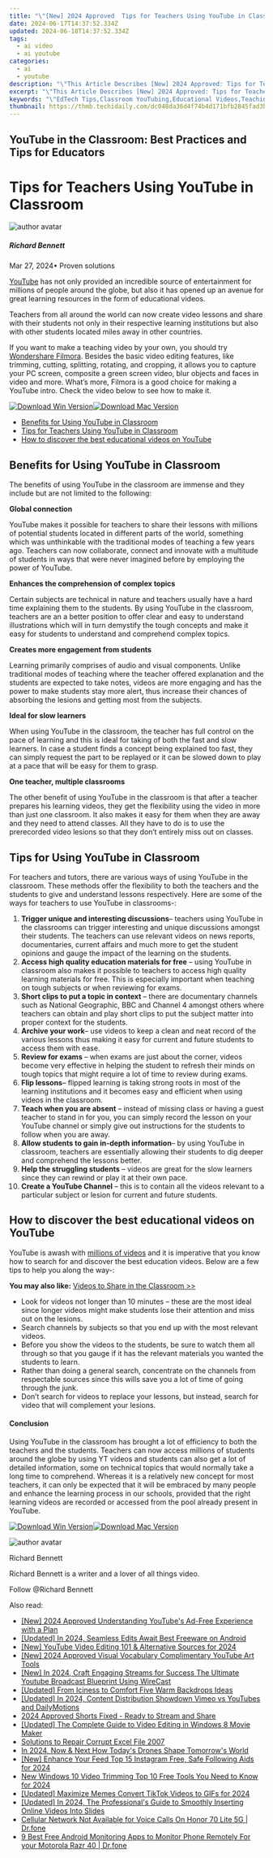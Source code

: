 ```yaml
---
title: "\"[New] 2024 Approved  Tips for Teachers Using YouTube in Classroom\""
date: 2024-06-17T14:37:52.334Z
updated: 2024-06-18T14:37:52.334Z
tags:
  - ai video
  - ai youtube
categories:
  - ai
  - youtube
description: "\"This Article Describes [New] 2024 Approved: Tips for Teachers Using YouTube in Classroom\""
excerpt: "\"This Article Describes [New] 2024 Approved: Tips for Teachers Using YouTube in Classroom\""
keywords: "\"EdTech Tips,Classroom YouTubing,Educational Videos,Teaching with YouTube,Video-Assisted Learning,Teachers' YouTube Guide,Online Education Strategies\""
thumbnail: https://thmb.techidaily.com/dc048da36d4f74b4d171bfb2845fad3bf8d729c04e77596617ba912c21778696.jpg
---
```


## YouTube in the Classroom: Best Practices and Tips for Educators

# Tips for Teachers Using YouTube in Classroom

![author avatar](https://images.wondershare.com/filmora/article-images/richard-bennett.jpg)

##### Richard Bennett

 Mar 27, 2024• Proven solutions

[YouTube](https://tools.techidaily.com/wondershare/filmora/download/) has not only provided an incredible source of entertainment for millions of people around the globe, but also it has opened up an avenue for great learning resources in the form of educational videos.

 Teachers from all around the world can now create video lessons and share with their students not only in their respective learning institutions but also with other students located miles away in other countries.

 If you want to make a teaching video by your own, you should try [Wondershare Filmora](https://tools.techidaily.com/wondershare/filmora/download/). Besides the basic video editing features, like trimming, cutting, splitting, rotating, and cropping, it allows you to capture your PC screen, composite a green screen video, blur objects and faces in video and more. What’s more, Filmora is a good choice for making a YouTube intro. Check the video below to see how to make it.

[![Download Win Version](https://images.wondershare.com/filmora/guide/download-btn-win.jpg)](https://tools.techidaily.com/wondershare/filmora/download/)[![Download Mac Version](https://images.wondershare.com/filmora/guide/download-btn-mac.jpg)](https://tools.techidaily.com/wondershare/filmora/download/)

* [Benefits for Using YouTube in Classroom](#part1)
* [Tips for Teachers Using YouTube in Classroom](#part2)
* [How to discover the best educational videos on YouTube](#part3)

## Benefits for Using YouTube in Classroom

 The benefits of using YouTube in the classroom are immense and they include but are not limited to the following:

**Global connection**

 YouTube makes it possible for teachers to share their lessons with millions of potential students located in different parts of the world, something which was unthinkable with the traditional modes of teaching a few years ago. Teachers can now collaborate, connect and innovate with a multitude of students in ways that were never imagined before by employing the power of YouTube.

**Enhances the comprehension of complex topics**

 Certain subjects are technical in nature and teachers usually have a hard time explaining them to the students. By using YouTube in the classroom, teachers are an a better position to offer clear and easy to understand illustrations which will in turn demystify the tough concepts and make it easy for students to understand and comprehend complex topics.

**Creates more engagement from students**

 Learning primarily comprises of audio and visual components. Unlike traditional modes of teaching where the teacher offered explanation and the students are expected to take notes, videos are more engaging and has the power to make students stay more alert, thus increase their chances of absorbing the lesions and getting most from the subjects.

**Ideal for slow learners**

 When using YouTube in the classroom, the teacher has full control on the pace of learning and this is ideal for taking of both the fast and slow learners. In case a student finds a concept being explained too fast, they can simply request the part to be replayed or it can be slowed down to play at a pace that will be easy for them to grasp.

**One teacher, multiple classrooms**

 The other benefit of using YouTube in the classroom is that after a teacher prepares his learning videos, they get the flexibility using the video in more than just one classroom. It also makes it easy for them when they are away and they need to attend classes. All they have to do is to use the prerecorded video lesions so that they don’t entirely miss out on classes.

## Tips for Using YouTube in Classroom

 For teachers and tutors, there are various ways of using YouTube in the classroom. These methods offer the flexibility to both the teachers and the students to give and understand lessons respectively. Here are some of the ways for teachers to use YouTube in classrooms-:

1. **Trigger unique and interesting discussions**– teachers using YouTube in the classrooms can trigger interesting and unique discussions amongst their students. The teachers can use relevant videos on news reports, documentaries, current affairs and much more to get the student opinions and gauge the impact of the learning on the students.
2. **Access high quality education materials for free** – using YouTube in classroom also makes it possible to teachers to access high quality learning materials for free. This is especially important when teaching on tough subjects or when reviewing for exams.
3. **Short clips to put a topic in context** – there are documentary channels such as National Geographic, BBC and Channel 4 amongst others where teachers can obtain and play short clips to put the subject matter into proper context for the students.
4. **Archive your work**– use videos to keep a clean and neat record of the various lessons thus making it easy for current and future students to access them with ease.
5. **Review for exams** – when exams are just about the corner, videos become very effective in helping the student to refresh their minds on tough topics that might require a lot of time to review during exams.
6. **Flip lessons**– flipped learning is taking strong roots in most of the learning institutions and it becomes easy and efficient when using videos in the classroom.
7. **Teach when you are absent** – instead of missing class or having a guest teacher to stand in for you, you can simply record the lesson on your YouTube channel or simply give out instructions for the students to follow when you are away.
8. **Allow students to gain in-depth information**– by using YouTube in classroom, teachers are essentially allowing their students to dig deeper and comprehend the lessons better.
9. **Help the struggling students** – videos are great for the slow learners since they can rewind or play it at their own pace.
10. **Create a YouTube Channel** – this is to contain all the videos relevant to a particular subject or lesion for current and future students.

## How to discover the best educational videos on YouTube

 YouTube is awash with [millions of videos](https://tools.techidaily.com/wondershare/filmora/download/) and it is imperative that you know how to search for and discover the best education videos. Below are a few tips to help you along the way-:

**You may also like:** [Videos to Share in the Classroom >>](https://tools.techidaily.com/wondershare/filmora/download/)

* Look for videos not longer than 10 minutes – these are the most ideal since longer videos might make students lose their attention and miss out on the lesions.
* Search channels by subjects so that you end up with the most relevant videos.
* Before you show the videos to the students, be sure to watch them all through so that you gauge if it has the relevant materials you wanted the students to learn.
* Rather than doing a general search, concentrate on the channels from respectable sources since this wills save you a lot of time of going through the junk.
* Don’t search for videos to replace your lessons, but instead, search for video that will complement your lesions.

#### Conclusion

 Using YouTube in the classroom has brought a lot of efficiency to both the teachers and the students. Teachers can now access millions of students around the globe by using YT videos and students can also get a lot of detailed information, some on technical topics that would normally take a long time to comprehend. Whereas it is a relatively new concept for most teachers, it can only be expected that it will be embraced by many people and enhance the learning process in our schools, provided that the right learning videos are recorded or accessed from the pool already present in YouTube.

[![Download Win Version](https://images.wondershare.com/filmora/guide/download-btn-win.jpg)](https://tools.techidaily.com/wondershare/filmora/download/)[![Download Mac Version](https://images.wondershare.com/filmora/guide/download-btn-mac.jpg)](https://tools.techidaily.com/wondershare/filmora/download/)

![author avatar](https://images.wondershare.com/filmora/article-images/richard-bennett.jpg)

Richard Bennett

Richard Bennett is a writer and a lover of all things video.

Follow @Richard Bennett


<ins class="adsbygoogle"
     style="display:block"
     data-ad-format="autorelaxed"
     data-ad-client="ca-pub-7571918770474297"
     data-ad-slot="1223367746"></ins>



<ins class="adsbygoogle"
     style="display:block"
     data-ad-client="ca-pub-7571918770474297"
     data-ad-slot="8358498916"
     data-ad-format="auto"
     data-full-width-responsive="true"></ins>

<span class="atpl-alsoreadstyle">Also read:</span>
<div><ul>
<li><a href="https://youtube-web.techidaily.com/024-approved-understanding-youtubes-ad-free-experience-with-a-plan/"><u>[New] 2024 Approved  Understanding YouTube's Ad-Free Experience with a Plan</u></a></li>
<li><a href="https://youtube-web.techidaily.com/ed-in-2024-seamless-edits-await-best-freeware-on-android/"><u>[Updated] In 2024, Seamless Edits Await  Best Freeware on Android</u></a></li>
<li><a href="https://youtube-web.techidaily.com/outube-video-editing-101-and-alternative-sources-for-2024/"><u>[New] YouTube Video Editing 101 & Alternative Sources for 2024</u></a></li>
<li><a href="https://youtube-web.techidaily.com/024-approved-visual-vocabulary-complimentary-youtube-art-tools/"><u>[New] 2024 Approved  Visual Vocabulary  Complimentary YouTube Art Tools</u></a></li>
<li><a href="https://youtube-web.techidaily.com/n-2024-craft-engaging-streams-for-success-the-ultimate-youtube-broadcast-blueprint-using-wirecast/"><u>[New] In 2024, Craft Engaging Streams for Success  The Ultimate Youtube Broadcast Blueprint Using WireCast</u></a></li>
<li><a href="https://youtube-web.techidaily.com/ed-from-iciness-to-comfort-five-warm-backdrops-ideas/"><u>[Updated] From Iciness to Comfort  Five Warm Backdrops Ideas</u></a></li>
<li><a href="https://youtube-web.techidaily.com/ed-in-2024-content-distribution-showdown-vimeo-vs-youtubes-and-dailymotions/"><u>[Updated] In 2024, Content Distribution Showdown  Vimeo vs YouTubes and DailyMotions</u></a></li>
<li><a href="https://youtube-web.techidaily.com/approved-shorts-fixed-ready-to-stream-and-share/"><u>2024 Approved  Shorts Fixed - Ready to Stream and Share</u></a></li>
<li><a href="https://some-guidance.techidaily.com/updated-the-complete-guide-to-video-editing-in-windows-8-movie-maker/"><u>[Updated] The Complete Guide to Video Editing in Windows 8 Movie Maker</u></a></li>
<li><a href="https://techidaily.com/solutions-to-repair-corrupt-excel-file-2007-by-stellar-guide/"><u>Solutions to Repair Corrupt Excel File 2007</u></a></li>
<li><a href="https://extra-support.techidaily.com/in-2024-now-and-next-how-todays-drones-shape-tomorrows-world/"><u>In 2024, Now & Next  How Today's Drones Shape Tomorrow's World</u></a></li>
<li><a href="https://instagram-video-recordings.techidaily.com/new-enhance-your-feed-top-15-instagram-free-safe-following-aids-for-2024/"><u>[New] Enhance Your Feed  Top 15 Instagram Free, Safe Following Aids for 2024</u></a></li>
<li><a href="https://video-ai-editor.techidaily.com/new-windows-10-video-trimming-top-10-free-tools-you-need-to-know-for-2024/"><u>New Windows 10 Video Trimming Top 10 Free Tools You Need to Know for 2024</u></a></li>
<li><a href="https://tiktok-video-recordings.techidaily.com/updated-maximize-memes-convert-tiktok-videos-to-gifs-for-2024/"><u>[Updated] Maximize Memes  Convert TikTok Videos to GIFs for 2024</u></a></li>
<li><a href="https://vimeo-videos.techidaily.com/updated-in-2024-the-professionals-guide-to-smoothly-inserting-online-videos-into-slides/"><u>[Updated] In 2024, The Professional's Guide to Smoothly Inserting Online Videos Into Slides</u></a></li>
<li><a href="https://howto.techidaily.com/cellular-network-not-available-for-voice-calls-on-honor-70-lite-5g-drfone-by-drfone-fix-android-problems-fix-android-problems/"><u>Cellular Network Not Available for Voice Calls On Honor 70 Lite 5G | Dr.fone</u></a></li>
<li><a href="https://android-location.techidaily.com/9-best-free-android-monitoring-apps-to-monitor-phone-remotely-for-your-motorola-razr-40-drfone-by-drfone-virtual/"><u>9 Best Free Android Monitoring Apps to Monitor Phone Remotely For your Motorola Razr 40 | Dr.fone</u></a></li>
</ul></div>
